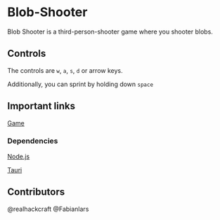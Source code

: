 # Blob-Shooter
Blob Shooter is a third-person-shooter game where you shooter blobs.

## Controls
The controls are `w`, `a`, `s`, `d` or arrow keys.

Additionally, you can sprint by holding down `space`

## Important links
[Game](https://realhackcraft.github.io/Blob-Shooter)
### Dependencies
[Node.js](https://nodejs.org)

[Tauri](https://tauri.app)


## Contributors
@realhackcraft
@Fabianlars
